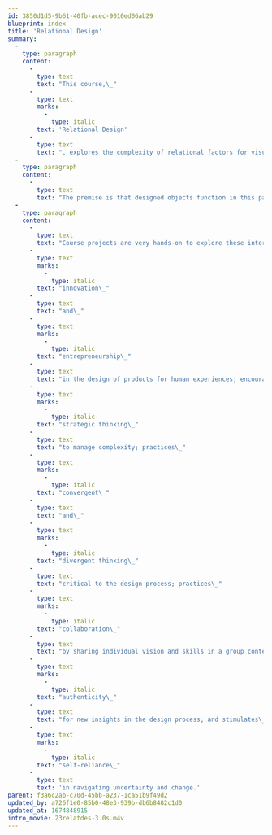 ```yaml
---
id: 3850d1d5-9b61-40fb-acec-9010ed06ab29
blueprint: index
title: 'Relational Design'
summary:
  -
    type: paragraph
    content:
      -
        type: text
        text: "This course,\_"
      -
        type: text
        marks:
          -
            type: italic
        text: 'Relational Design'
      -
        type: text
        text: ", explores the complexity of relational factors for visual communication objects to function in the vast range of human experiences and a changing social environment.\_"
  -
    type: paragraph
    content:
      -
        type: text
        text: "The premise is that designed objects function in this pattern of relationships that in turn shape identity, information, and behavior.\_This course also responds to the growing world paradigm of collaboration and integrative thinking that value the experience of group dynamics to considers how new media can serve social and information needs, explores ways to solve problems, and stimulates imagination and innovation."
  -
    type: paragraph
    content:
      -
        type: text
        text: "Course projects are very hands-on to explore these interrelationships among form, function, meaning, and audience. The course also emphasizes making (incl. presentations!) and critical visual thinking, with methods and concepts offered as theoretical (vs. prescriptive) tools. The course promotes\_"
      -
        type: text
        marks:
          -
            type: italic
        text: "innovation\_"
      -
        type: text
        text: "and\_"
      -
        type: text
        marks:
          -
            type: italic
        text: "entrepreneurship\_"
      -
        type: text
        text: "in the design of products for human experiences; encourages\_"
      -
        type: text
        marks:
          -
            type: italic
        text: "strategic thinking\_"
      -
        type: text
        text: "to manage complexity; practices\_"
      -
        type: text
        marks:
          -
            type: italic
        text: "convergent\_"
      -
        type: text
        text: "and\_"
      -
        type: text
        marks:
          -
            type: italic
        text: "divergent thinking\_"
      -
        type: text
        text: "critical to the design process; practices\_"
      -
        type: text
        marks:
          -
            type: italic
        text: "collaboration\_"
      -
        type: text
        text: "by sharing individual vision and skills in a group context; inspires\_"
      -
        type: text
        marks:
          -
            type: italic
        text: "authenticity\_"
      -
        type: text
        text: "for new insights in the design process; and stimulates\_"
      -
        type: text
        marks:
          -
            type: italic
        text: "self-reliance\_"
      -
        type: text
        text: 'in navigating uncertainty and change.'
parent: f3a6c2ab-c70d-45bb-a237-1ca51b9f49d2
updated_by: a726f1e0-85b0-48e3-939b-db6b8482c1d0
updated_at: 1674848915
intro_movie: 23relatdes-3.0s.m4v
---
```

